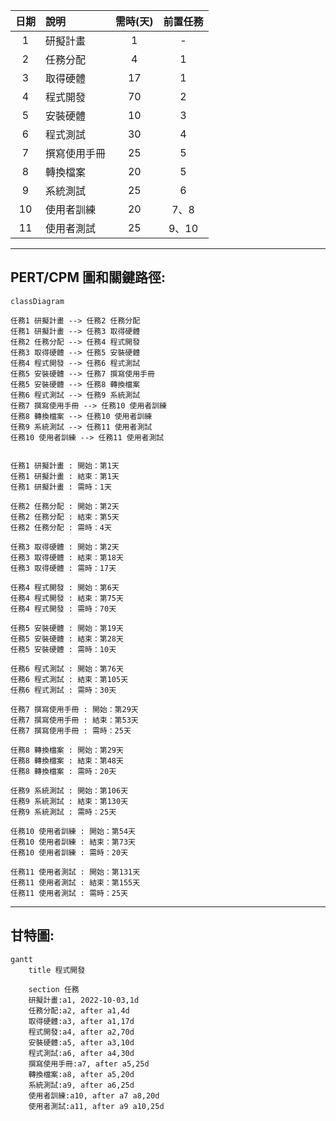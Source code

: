 |日期|說明|需時(天)|前置任務|
|:--:|:--|:--:|:--:|
|1|研擬計畫|1|-|
|2|任務分配|4|1|
|3|取得硬體|17|1|
|4|程式開發|70|2|
|5|安裝硬體|10|3|
|6|程式測試|30|4|
|7|撰寫使用手冊|25|5|
|8|轉換檔案|20|5|
|9|系統測試|25|6|
|10|使用者訓練|20|7、8|
|11|使用者測試|25|9、10|
---------------------------------
## PERT/CPM 圖和關鍵路徑:
```mermaid
classDiagram

任務1 研擬計畫 --> 任務2 任務分配
任務1 研擬計畫 --> 任務3 取得硬體
任務2 任務分配 --> 任務4 程式開發
任務3 取得硬體 --> 任務5 安裝硬體
任務4 程式開發 --> 任務6 程式測試
任務5 安裝硬體 --> 任務7 撰寫使用手冊
任務5 安裝硬體 --> 任務8 轉換檔案
任務6 程式測試 --> 任務9 系統測試
任務7 撰寫使用手冊 --> 任務10 使用者訓練
任務8 轉換檔案 --> 任務10 使用者訓練
任務9 系統測試 --> 任務11 使用者測試
任務10 使用者訓練 --> 任務11 使用者測試


任務1 研擬計畫 : 開始：第1天
任務1 研擬計畫 : 結束：第1天
任務1 研擬計畫 : 需時：1天

任務2 任務分配 : 開始：第2天
任務2 任務分配 : 結束：第5天
任務2 任務分配 : 需時：4天

任務3 取得硬體 : 開始：第2天
任務3 取得硬體 : 結束：第18天
任務3 取得硬體 : 需時：17天

任務4 程式開發 : 開始：第6天
任務4 程式開發 : 結束：第75天
任務4 程式開發 : 需時：70天

任務5 安裝硬體 : 開始：第19天
任務5 安裝硬體 : 結束：第28天
任務5 安裝硬體 : 需時：10天

任務6 程式測試 : 開始：第76天
任務6 程式測試 : 結束：第105天
任務6 程式測試 : 需時：30天

任務7 撰寫使用手冊 : 開始：第29天
任務7 撰寫使用手冊 : 結束：第53天
任務7 撰寫使用手冊 : 需時：25天

任務8 轉換檔案 : 開始：第29天
任務8 轉換檔案 : 結束：第48天
任務8 轉換檔案 : 需時：20天

任務9 系統測試 : 開始：第106天
任務9 系統測試 : 結束：第130天
任務9 系統測試 : 需時：25天

任務10 使用者訓練 : 開始：第54天
任務10 使用者訓練 : 結束：第73天
任務10 使用者訓練 : 需時：20天

任務11 使用者測試 : 開始：第131天
任務11 使用者測試 : 結束：第155天
任務11 使用者測試 : 需時：25天
```


---------------------------------
## 甘特圖:
```mermaid
gantt
    title 程式開發
    
    section 任務
    研擬計畫:a1, 2022-10-03,1d
    任務分配:a2, after a1,4d
    取得硬體:a3, after a1,17d
    程式開發:a4, after a2,70d
    安裝硬體:a5, after a3,10d
    程式測試:a6, after a4,30d
    撰寫使用手冊:a7, after a5,25d
    轉換檔案:a8, after a5,20d
    系統測試:a9, after a6,25d
    使用者訓練:a10, after a7 a8,20d
    使用者測試:a11, after a9 a10,25d
```
